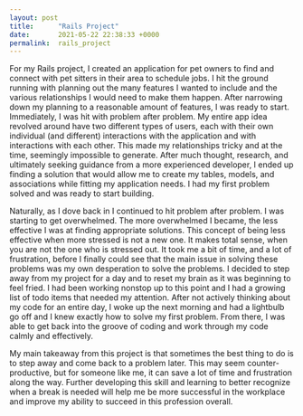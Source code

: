 ```yaml
---
layout: post
title:      "Rails Project"
date:       2021-05-22 22:38:33 +0000
permalink:  rails_project
---
```



For my Rails project, I created an application for pet owners to find and connect with pet sitters in their area to schedule jobs. I hit the ground running with planning out the many features I wanted to include and the various relationships I would need to make them happen. After narrowing down my planning to a reasonable amount of features, I was ready to start. Immediately, I was hit with problem after problem. My entire app idea revolved around have two different types of users, each with their own individual (and different) interactions with the application and with interactions with each other. This made my relationships tricky and at the time, seemingly impossible to generate. After much thought, research, and ultimately seeking guidance from a more experienced developer, I ended up finding a solution that would allow me to create my tables, models, and associations while fitting my application needs. I had my first problem solved and was ready to start building. 

Naturally, as I dove back in I continued to hit problem after problem. I was starting to get overwhelmed. The more overwhelmed I became, the less effective I was at finding appropriate solutions. This concept of being less effective when more stressed is not a new one. It makes total sense, when you are not the one who is stressed out. It took me a bit of time, and a lot of frustration, before I finally could see that the main issue in solving these problems was my own desperation to solve the problems. I decided to step away from my project for a day and to reset my brain as it was beginning to feel fried. I had been working nonstop up to this point and I had a growing list of todo items that needed my attention. After not actively thinking about my code for an entire day, I woke up the next morning and had a lightbulb go off and I knew exactly how to solve my first problem. From there, I was able to get back into the groove of coding and work through my code calmly and effectively. 

My main takeaway from this project is that sometimes the best thing to do is to step away and come back to a problem later. This may seem counter-productive, but for someone like me, it can save a lot of time and frustration along the way. Further developing this skill and learning to better recognize when a break is needed will help me be more successful in the workplace and improve my ability to succeed in this profession overall. 

